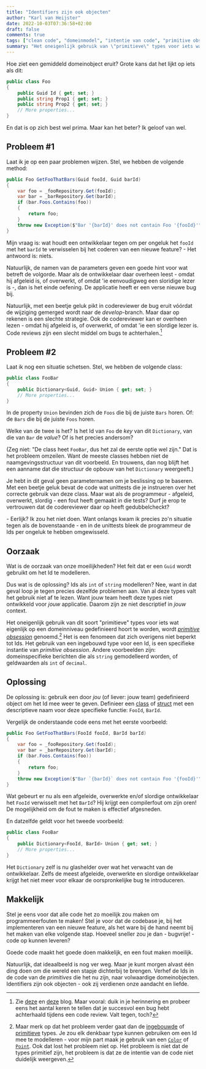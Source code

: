 ```yaml
---
title: "Identifiers zijn ook objecten"
author: "Karl van Heijster"
date: 2022-10-03T07:36:58+02:00
draft: false
comments: true
tags: ["clean code", "domeinmodel", "intentie van code", "primitive obsession"]
summary: "Het oneigenlijk gebruik van \"primitieve\" types voor iets wat eigenlijk op een domeinniveau gedefinieerd hoort te worden, wordt *primitive obsession* genoemd. Het gebruik van een ingebouwd type voor een Id, is een specifieke instantie daarvan. De oplossing is: gebruik een door *jou* (of liever: jouw team) gedefinieerd object om het Id mee weer te geven."
---
```


Hoe ziet een gemiddeld domeinobject eruit? Grote kans dat het lijkt op iets als dit:


```cs
public class Foo 
{
    public Guid Id { get; set; }
    public string Prop1 { get; set; }
    public string Prop2 { get; set; }
    // More properties...
}
```


En dat is op zich best wel prima. Maar kan het beter? Ik geloof van wel.


## Probleem #1


Laat ik je op een paar problemen wijzen. Stel, we hebben de volgende method:


```cs
public Foo GetFooThatBars(Guid fooId, Guid barId) 
{
    var foo = _fooRepository.Get(fooId);
    var bar = _barRepository.Get(barId);
    if (bar.Foos.Contains(foo)) 
    {
        return foo;
    }
    throw new Exception($"Bar '{barId}' does not contain Foo '{fooId}'")
}
```


Mijn vraag is: wat houdt een ontwikkelaar tegen om per ongeluk het `fooId` met het `barId` te verwisselen bij het coderen van een nieuwe feature? - Het antwoord is: niets. 


Natuurlijk, de namen van de parameters geven een goede hint voor wat betreft de volgorde. Maar als de ontwikkelaar daar overheen leest - omdat hij afgeleid is, of overwerkt, of omdat 'ie eenvoudigweg een sloridige lezer is -, dan is het einde oefening. De applicatie heeft er een verse nieuwe bug bij. 


Natuurlijk, met een beetje geluk pikt in codereviewer de bug eruit vóórdat de wijziging gemerged wordt naar de *develop*-branch. Maar daar op rekenen is een slechte strategie. Ook de codereviewer kan er overheen lezen - omdat hij afgeleid is, of overwerkt, of omdat 'ie een slordige lezer is. Code reviews zijn een slecht middel om bugs te achterhalen.[^1]


## Probleem #2


Laat ik nog een situatie schetsen. Stel, we hebben de volgende class:


```cs
public class FooBar 
{
    public Dictionary<Guid, Guid> Union { get; set; }
    // More properties...
}
```


In de property `Union` bevinden zich de `Foos` die bij de juiste `Bars` horen. Of: de `Bars` die bij de juiste `Foos` horen. 


Welke van de twee is het? Is het Id van `Foo` de *key* van dit `Dictionary`, van die van `Bar` de *value*? Of is het precies andersom?


(Zeg niet: "De class heet `FooBar`, dus het zal de eerste optie wel zijn." Dat is het probleem omzeilen. Want de meeste classes hebben niet de naamgevingsstructuur van dit voorbeeld. En trouwens, dan nog blijft het een aanname dat die structuur de opbouw van het `Dictionary` weergeeft.)


Je hebt in dit geval geen parameternamen om je beslissing op te baseren. Met een beetje geluk bevat de code wat unittests die je instrueren over het correcte gebruik van deze class. Maar wat als de programmeur - afgeleid, overwerkt, slordig - een fout heeft gemaakt in die tests? Durf je erop te vertrouwen dat de codereviewer daar op heeft gedubbelcheckt?


\- Eerlijk? Ik zou het niet doen. Want onlangs kwam ik precies zo'n situatie tegen als de bovenstaande - en in de unittests bleek de programmeur de Ids per ongeluk te hebben omgewisseld.


## Oorzaak


Wat is de oorzaak van onze moeilijkheden? Het feit dat er een `Guid` wordt gebruikt om het Id te modelleren.


Dus wat is de oplossing? Ids als `int` of `string` modelleren? Nee, want in dat geval loop je tegen precies dezelfde problemen aan. Van al deze types valt het gebruik niet af te lezen. Want jouw team heeft deze types niet ontwikkeld voor *jouw* applicatie. Daarom zijn ze niet descriptief in *jouw* context.


Het oneigenlijk gebruik van dit soort "primitieve" types voor iets wat eigenlijk op een domeinniveau gedefinieerd hoort te worden, wordt [*primitive obsession*](https://wiki.c2.com/?PrimitiveObsession) genoemd.[^2] Het is een fenomeen dat zich overigens niet beperkt tot Ids. Het gebruik van een ingebouwd type voor een Id, is een specifieke instantie van *primitive obsession*. Andere voorbeelden zijn: domeinspecifieke berichten die als `string` gemodelleerd worden, of geldwaarden als `int` of `decimal`. 


## Oplossing


De oplossing is: gebruik een door *jou* (of liever: jouw team) gedefinieerd object om het Id mee weer te geven. Definieer een [class](https://docs.microsoft.com/en-us/dotnet/csharp/fundamentals/types/classes) of [struct](https://docs.microsoft.com/en-us/dotnet/csharp/language-reference/builtin-types/struct) met een descriptieve naam voor deze specifieke functie: `FooId`, `BarId`. 


Vergelijk de onderstaande code eens met het eerste voorbeeld:


```cs
public Foo GetFooThatBars(FooId fooId, BarId barId) 
{
    var foo = _fooRepository.Get(fooId);
    var bar = _barRepository.Get(barId);
    if (bar.Foos.Contains(foo)) 
    {
        return foo;
    }
    throw new Exception($"Bar `{barId}` does not contain Foo '{fooId}'")
}
```


Wat gebeurt er nu als een afgeleide, overwerkte en/of slordige ontwikkelaar het `FooId` verwisselt met het `BarId`? Hij krijgt een compilerfout om zijn oren! De mogelijkheid om de fout te maken is effectief afgesneden.


En datzelfde geldt voor het tweede voorbeeld:


```cs
public class FooBar 
{
    public Dictionary<FooId, BarId> Union { get; set; }
    // More properties...
}
```


Het `Dictionary` zelf is nu glashelder over wat het verwacht van de ontwikkelaar. Zelfs de meest afgeleide, overwerkte en slordige ontwikkelaar krijgt het niet meer voor elkaar de oorspronkelijke bug te introduceren. 


## Makkelijk


Stel je eens voor dat alle code het zo moeilijk zou maken om programmeerfouten te maken! Stel je voor dat de codebase je, bij het implementeren van een nieuwe feature, als het ware bij de hand neemt bij het maken van elke volgende stap. Hoeveel sneller zou je dan - bugvrije! - code op kunnen leveren?


Goede code maakt het goede doen makkelijk, en een fout maken moeilijk. 


Natuurlijk, dat ideaalbeeld is nog ver weg. Maar je kunt morgen alvast één ding doen om die wereld een stapje dichterbij te brengen. Verhef de Ids in de code van de *primitives* die het nu zijn, naar volwaardige domeinobjecten. Identifiers zijn ook objecten - ook zij verdienen onze aandacht en liefde.


[^1]: Zie [deze](https://medium.com/swlh/code-reviews-fail-at-finding-bugs-a45957bad1ac) en [deze](https://bartoszgorka.com/code-review-is-not-for-catching-bugs) blog. Maar vooral: duik in je herinnering en probeer eens het aantal keren te tellen dat je succesvol een bug hebt achterhaald tijdens een code review. Valt tegen, toch?

[^2]: Maar merk op dat het probleem verder gaat dan de [ingebouwde](https://docs.microsoft.com/en-us/dotnet/csharp/language-reference/builtin-types/built-in-types) of [primitieve](https://docs.microsoft.com/en-us/dotnet/api/system.type.isprimitive?view=net-6.0) types. Je zou elk denkbaar type kunnen gebruiken om een Id mee te modelleren - voor mijn part maak je gebruik van een [`Color`](https://docs.microsoft.com/en-us/dotnet/api/system.drawing.color?view=net-6.0) of [`Point`](https://docs.microsoft.com/en-us/dotnet/api/system.drawing.point?view=net-6.0). Ook dat lost het probleem niet op. Het probleem is niet dat de types primitief zijn, het probleem is dat ze de intentie van de code niet duidelijk weergeven.
